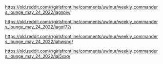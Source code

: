 https://old.reddit.com/r/girlsfrontline/comments/uwlnur/weekly_commanders_lounge_may_24_2022/iagnpiy/

https://old.reddit.com/r/girlsfrontline/comments/uwlnur/weekly_commanders_lounge_may_24_2022/iagof72/

https://old.reddit.com/r/girlsfrontline/comments/uwlnur/weekly_commanders_lounge_may_24_2022/iahwsng/

https://old.reddit.com/r/girlsfrontline/comments/uwlnur/weekly_commanders_lounge_may_24_2022/iaj5xxq/




